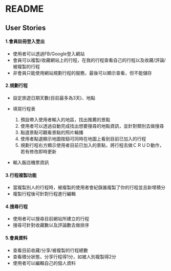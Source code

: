 # README

## User Stories

#### 1.會員註冊登入登出

- 使用者可以透過FB/Google登入網站
- 會員可以複製/收藏網站上的行程，在我的行程查看自己的行程以及收藏/評論/被複製的行程
- 非會員只能使用網站規劃行程的服務，最後可以顯示查看，但不能儲存



#### 2.規劃行程

- 設定旅遊日期天數(目前最多為3天)、地點

- 填寫行程表
    1. 預設帶入使用者輸入的地區，找出推薦的景點
    2. 使用者可以透過自動完成找出想要搜尋的地點資訊，並針對類別去做搜尋
    3. 點選景點可觀看景點的照片輪播
    4. 使用者點選顯示地圖按鈕可同時在地圖上看到目前已加入的行程
    5. 規劃行程右方顯示使用者目前已加入的景點，將行程去做ＣＲＵＤ動作，若有修改即時更新

 - 輸入飯店機票資訊

#### 3.行程複製功能

- 當複製別人的行程時，被複製的使用者會紀錄誰複製了你的行程並且新增積分
- 複製行程後可針對行程進行編輯

#### 4.搜尋行程

- 使用者可以搜尋目前網站所建立的行程
- 搜尋可針對收藏數以及評論數去做排序

#### 5.會員資料

- 查看目前收藏/分享/被複製的行程總數
- 查看積分狀態，分享行程得1分，如被人別複製得2分
- 使用者可以編輯自己的個人資料
